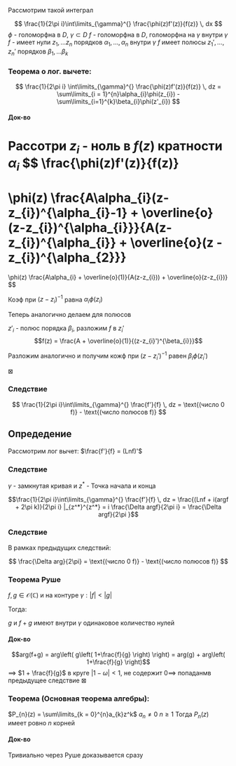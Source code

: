 Рассмотрим такой интеграл

$$
\frac{1}{2\pi i}\int\limits_{\gamma}^{} \frac{\phi(z)f'(z)}{f(z)} \, dx
$$
$\phi$ - голоморфна в $D$, $\gamma \subset D$
$f$ - голоморфна в $D$, голоморфна на $\gamma$
внутри $\gamma$ $f$ - имеет нули $z_{1},\dots z_{n}$ порядков $\alpha_{1},\dots,\alpha _n$
внутри $\gamma$ $f$ имеет полюсы $z_{1}',\dots,z_{n}'$ порядков $\beta_{1},\dots \beta_{k}$

### Теорема о лог. вычете:

$$
\frac{1}{2\pi i} \int\limits_{\gamma}^{} \frac{\phi(z)f'(z)}{f(z)} \, dz = \sum\limits_{i = 1}^{n}\alpha_{i}\phi(z_{i}) - \sum\limits_{i=1}^{k}\beta_{i}\phi(z'_{i})
$$
#### Док-во

Рассотри $z_{i}$ - ноль в $f(z)$ кратности $\alpha_{i}$
$$
\frac{\phi(z)f'(z)}{f(z)}
=
\phi(z) \frac{A\alpha_{i}(z-z_{i})^{\alpha_{i}-1} + \overline{o} (z-z_{i})^{\alpha_{i}}}{A(z-z_{i})^{\alpha_{i}} + \overline{o}(z - z_{i})^{\alpha_{2}}}
=
\phi(z) \frac{A\alpha_{i} + \overline{o}(1)}{A(z-z_{i})) + \overline{o}(z-z_{i})}
$$

Коэф при $(z-z_{i})^{-1}$ равна $\alpha_{i}\phi(z_{i})$

Теперь аналогично делаем для полюсов

$z'_{i}$ - полюс порядка $\beta_{i}$, разложим $f$ в $z_{i}'$
$$f(z) = \frac{A  + \overline{o}(1)}{(z-z_{i}')^{\beta_{i}}}$$

Разложим аналогично и получим кожф при $(z-z_{i}')^{-1}$ равен $\beta_{i}\phi(z_{i}')$

$\boxtimes$

### Следствие
$$
\frac{1}{2\pi i}\int\limits_{\gamma}^{} \frac{f'}{f} \, dz = \text{(число 0 f)} - \text{(число полюсов f)}
$$

## Опредедение
Рассмотрим лог вычет:
$\frac{f'}{f} = (Lnf)'$


### Следствие
$\gamma$ - замкнутая кривая и $z^*$ - Точка начала и конца

$$\frac{1}{2\pi i}\int\limits_{\gamma}^{} \frac{f'}{f} \, dz = \frac{(Lnf + i(argf + 2\pi k)}{2\pi i} |_{z^*}^{z^*} = i \frac{\Delta argf}{2\pi i} = \frac{\Delta argf}{2\pi }$$

### Следствие
В рамках предыдущих следствий:

$$
\frac{\Delta arg}{2\pi} = \text{(число 0 f)} - \text{(число полюсов f)}
$$
### Теорема Руше

$f,g \in \mathcal{O}(\mathbb{C})$
и на контуре $\gamma: |f| < |g|$

Тогда:

$g$ и $f + g$ имеют внутри $\gamma$ одинаковое количество нулей

#### Док-во

$$arg(f+g) = arg\left( g\left( 1+\frac{f}{g} \right) \right) = arg(g) + arg\left( 1+\frac{f}{g} \right)$$
$\implies$
$1 + \frac{f}{g}$ в круге $|1-\omega| < 1$, не содержит $0 \implies$ попаданмв предыдущее следствие
$\boxtimes$

### Теорема (Основная теорема алгебры):

$P_{n}(z) = \sum\limits_{k = 0}^{n}a_{k}z^k$
$a_{n} \neq 0$
$n \geq 1$
Тогда $P_{n}(z)$ имеет ровно $n$ корней

#### Док-во

Тривиально через Руше доказывается сразу

